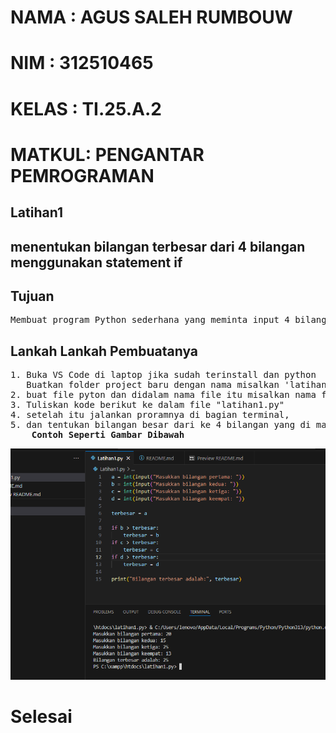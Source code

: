 # NAMA  : AGUS SALEH RUMBOUW
# NIM   : 312510465
# KELAS : TI.25.A.2
# MATKUL: PENGANTAR PEMROGRAMAN

## Latihan1
## menentukan bilangan terbesar dari 4 bilangan menggunakan statement if
## Tujuan
<pre>Membuat program Python sederhana yang meminta input 4 bilangan, kemudian menentukan bilangan yang paling besar menggunakan statement if.</pre>

## Lankah Lankah Pembuatanya
<pre>1. Buka VS Code di laptop jika sudah terinstall dan python 
   Buatkan folder project baru dengan nama misalkan 'latihan1.py'
2. buat file pyton dan didalam nama file itu misalkan nama filenya "latihan1.py"
3. Tuliskan kode berikut ke dalam file "latihan1.py"
4. setelah itu jalankan proramnya di bagian terminal, 
5. dan tentukan bilangan besar dari ke 4 bilangan yang di masukan
   <b> Contoh Seperti Gambar Dibawah</b></pre>
![alt text](sss/image.png)
# Selesai